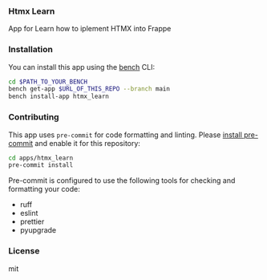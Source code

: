 ### Htmx Learn

App for Learn how to iplement HTMX into Frappe

### Installation

You can install this app using the [bench](https://github.com/frappe/bench) CLI:

```bash
cd $PATH_TO_YOUR_BENCH
bench get-app $URL_OF_THIS_REPO --branch main
bench install-app htmx_learn
```

### Contributing

This app uses `pre-commit` for code formatting and linting. Please [install pre-commit](https://pre-commit.com/#installation) and enable it for this repository:

```bash
cd apps/htmx_learn
pre-commit install
```

Pre-commit is configured to use the following tools for checking and formatting your code:

- ruff
- eslint
- prettier
- pyupgrade

### License

mit
